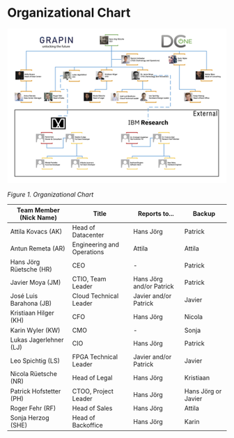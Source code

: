# Organizational Chart

![Figure 1. Organizational Chart](/png/190912_GRAPIN_org_chart_v0.07.png)

*Figure 1. Organizational Chart*

| Team Member (Nick Name) | Title | Reports to... | Backup |
| ------ | ------ | ------ | ------ |
| Attila Kovacs (AK) | Head of Datacenter | Hans Jörg | Patrick |
| Antun Remeta (AR) | Engineering and Operations | Attila | Attila |
| Hans Jörg Rüetsche (HR) | CEO | - | Patrick |
| Javier Moya (JM) | CTIO, Team Leader | Hans Jörg and/or Patrick| Patrick |
| José Luis Barahona (JB) | Cloud Technical Leader | Javier and/or Patrick | Javier |
| Kristiaan Hilger (KH) | CFO | Hans Jörg | Nicola |
| Karin Wyler (KW) | CMO | - | Sonja |
| Lukas Jagerlehner (LJ) | CIO | Hans Jörg | Patrick |
| Leo Spichtig (LS) | FPGA Technical Leader | Javier and/or Patrick | Javier |
| Nicola Rüetsche (NR) | Head of Legal | Hans Jörg | Kristiaan |
| Patrick Hofstetter (PH) | CTOO, Project Leader | Hans Jörg | Hans Jörg or Javier |
| Roger Fehr (RF) | Head of Sales | Hans Jörg | Attila |
| Sonja Herzog (SHE) | Head of Backoffice | Hans Jörg | Karin |